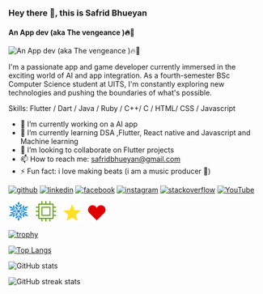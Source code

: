 ### Hey there 👋, this is Safrid Bhueyan
#### An App dev (aka The vengeance )🔥🦇
![An App dev (aka The vengeance )🔥🦇](https://giffiles.alphacoders.com/221/221141.gif)

I'm a passionate app and game developer currently immersed in the exciting world of AI and app integration. As a fourth-semester BSc Computer Science student at UITS, I'm constantly exploring new technologies and pushing the boundaries of what's possible.

Skills: Flutter / Dart / Java /  Ruby / C++/ C / HTML/ CSS / Javascript

- 🔭 I’m currently working on  a AI app 
- 🌱 I’m currently learning DSA ,Flutter, React native and Javascript and Machine learning  
- 👯 I’m looking to collaborate on Flutter projects  
- 📫 How to reach me: safridbhueyan@gmail.com 
- ⚡ Fun fact: i love making beats (i am a music producer 🎹) 


[<img src='https://cdn.jsdelivr.net/npm/simple-icons@3.0.1/icons/github.svg' alt='github' height='40'>](https://github.com/safridbhueyan)  [<img src='https://cdn.jsdelivr.net/npm/simple-icons@3.0.1/icons/linkedin.svg' alt='linkedin' height='40'>](https://www.linkedin.com/in/www.linkedin.com/in/safridbhueyan/)  [<img src='https://cdn.jsdelivr.net/npm/simple-icons@3.0.1/icons/facebook.svg' alt='facebook' height='40'>](https://www.facebook.com/https://www.facebook.com/safridbhuiyan.official)  [<img src='https://cdn.jsdelivr.net/npm/simple-icons@3.0.1/icons/instagram.svg' alt='instagram' height='40'>](https://www.instagram.com/https://www.instagram.com/safridbhuiyan//)  [<img src='https://cdn.jsdelivr.net/npm/simple-icons@3.0.1/icons/stackoverflow.svg' alt='stackoverflow' height='40'>](https://stackoverflow.com/users/https://stackoverflow.com/users/25765718/safrid-bhuiyan)  [<img src='https://cdn.jsdelivr.net/npm/simple-icons@3.0.1/icons/youtube.svg' alt='YouTube' height='40'>](https://www.youtube.com/channel/https://www.youtube.com/channel/UCExV3ThuoREZ_FCflV_qc3g)  

<a href='https://archiveprogram.github.com/'><img src='https://raw.githubusercontent.com/acervenky/animated-github-badges/master/assets/acbadge.gif' width='40' height='40'></a> <a href='https://docs.github.com/en/developers'><img src='https://raw.githubusercontent.com/acervenky/animated-github-badges/master/assets/devbadge.gif' width='40' height='40'></a> <a href='https://stars.github.com/'><img src='https://raw.githubusercontent.com/acervenky/animated-github-badges/master/assets/starbadge.gif' width='35' height='35'></a> <a href='https://docs.github.com/en/github/supporting-the-open-source-community-with-github-sponsors'><img src='https://raw.githubusercontent.com/acervenky/animated-github-badges/master/assets/sponsorbadge.gif' width='35' height='35'></a> 

[![trophy](https://github-profile-trophy.vercel.app/?username=safridbhueyan)](https://github.com/ryo-ma/github-profile-trophy)

[![Top Langs](https://github-readme-stats.vercel.app/api/top-langs/?username=safridbhueyan)](https://github.com/anuraghazra/github-readme-stats)

![GitHub stats](https://github-readme-stats.vercel.app/api?username=safridbhueyan&show_icons=true&count_private=true)  

![GitHub streak stats](https://streak-stats.demolab.com/?user=safridbhueyan)  

